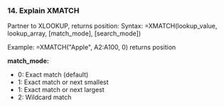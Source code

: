 ### 14. **Explain XMATCH**

Partner to XLOOKUP, returns position:
Syntax: =XMATCH(lookup_value, lookup_array, [match_mode], [search_mode])

Example: =XMATCH("Apple", A2:A100, 0) returns position

**match_mode:**

- 0: Exact match (default)
- 1: Exact match or next smallest
- 1: Exact match or next largest
- 2: Wildcard match
